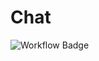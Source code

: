 # Chat

![Workflow Badge](https://github.com/chRyNaN/Chat/workflows/continuous-integration-workflow/badge.svg)
